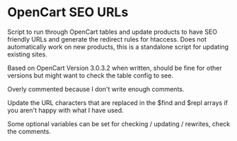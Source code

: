 # OpenCart SEO URLs
Script to run through OpenCart tables and update products to have SEO friendly URLs and generate the redirect rules for htaccess. Does not automatically work on new products, this is a standalone script for updating existing sites.

Based on OpenCart Version 3.0.3.2 when written, should be fine for other versions but might want to check the table config to see.

Overly commented because I don't write enough comments.

Update the URL characters that are replaced in the $find and $repl arrays if you aren't happy with what I have used.

Some optional variables can be set for checking / updating / rewrites, check the comments.
